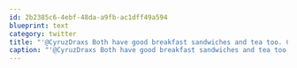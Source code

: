 ```yaml
---
id: 2b2385c6-4ebf-48da-a9fb-ac1dff49a594
blueprint: text
category: twitter
title: "'@CyruzDraxs Both have good breakfast sandwiches and tea too. Check OKDG event calendar to pick your week/day. http://okdg.org/events"
caption: "'@CyruzDraxs Both have good breakfast sandwiches and tea too. Check OKDG event calendar to pick your week/day. http://okdg.org/events"
---
```

